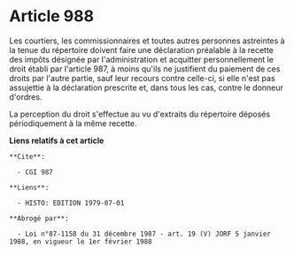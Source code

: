 # Article 988

Les courtiers, les commissionnaires et toutes autres personnes astreintes à la tenue du répertoire doivent faire une
déclaration préalable à la recette des impôts désignée par l'administration et acquitter personnellement le droit établi par
l'article 987, à moins qu'ils ne justifient du paiement de ces droits par l'autre partie, sauf leur recours contre celle-ci,
si elle n'est pas assujettie à la déclaration prescrite et, dans tous les cas, contre le donneur d'ordres.

La perception du droit s'effectue au vu d'extraits du répertoire déposés périodiquement à la même recette.

**Liens relatifs à cet article**

	**Cite**:

	  - CGI 987

	**Liens**:

	  - HISTO: EDITION 1979-07-01

	**Abrogé par**:

	  - Loi n°87-1158 du 31 décembre 1987 - art. 19 (V) JORF 5 janvier 1988, en vigueur le 1er février 1988

